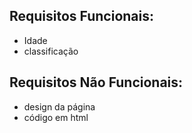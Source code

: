 ## Requisitos Funcionais:
- Idade
- classificação

## Requisitos Não Funcionais:
- design da página
- código em html
